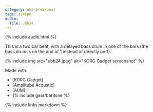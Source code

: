 ```yaml
---
category: uke-breakbeat
tags: 114bpm
audio:
  file: ubb24
---
```

{% include audio.html %}

This is a two bar beat, with a delayed bass drum in one of the bars (the bass drum is on the and of 1 instead of directly on 1). 

{% include img src="ubb24.jpeg" alt="KORG Gadget screenshot" %}

Made with:

* [KORG Gadget]
* [Amplitube Acoustic]
* [AUM]
* {% include gear/baritone %}

{% include links.markdown %}